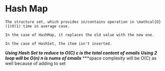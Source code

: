 # Hash Map

```
The structure set, which provides in/contains operation in \mathcal{O}(1)O(1) time in average case.

In the case of HashMap, it replaces the old value with the new one.

In the case of HashSet, the item isn't inserted.
```

***Using Hash Set to reduce to O(C) c is the total content of emails***
***Using 2 loop will be O(n) n is nums of emails***
***space complexity will be O(C) as well because of adding to set
